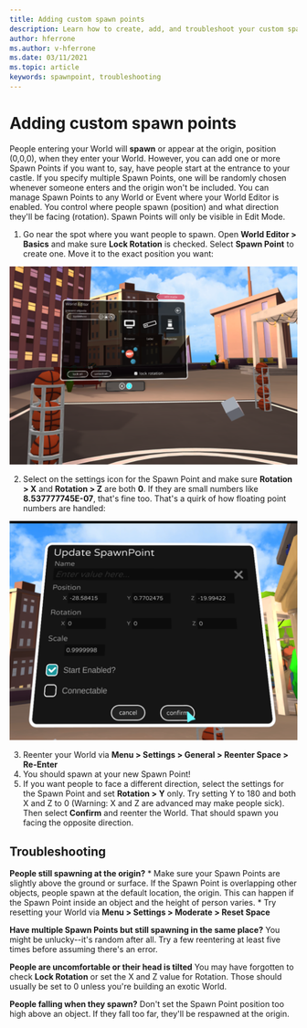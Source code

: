 ```yaml
---
title: Adding custom spawn points
description: Learn how to create, add, and troubleshoot your custom spawn points to AltspaceVR.
author: hferrone
ms.author: v-hferrone
ms.date: 03/11/2021
ms.topic: article
keywords: spawnpoint, troubleshooting
---
```


# Adding custom spawn points

People entering your World will **spawn** or appear at the origin, position (0,0,0), when they enter your World. However, you can add one or more Spawn Points if you want to, say, have people start at the entrance to your castle. If you specify multiple Spawn Points, one will be randomly chosen whenever someone enters and the origin won't be included. You can manage Spawn Points to any World or Event where your World Editor is enabled. You control where people spawn (position) and what direction they'll be facing (rotation). Spawn Points will only be visible in Edit Mode. 

1. Go near the spot where you want people to spawn. Open **World Editor > Basics** and make sure **Lock Rotation** is checked. Select **Spawn Point** to create one. Move it to the exact position you want:

![World editor basics window open](images/spawn-points-img-01.png)

2. Select on the settings icon for the Spawn Point and make sure **Rotation > X** and **Rotation > Z** are both **0**. If they are small numbers like **8.537777745E-07**, that's fine too. That's a quirk of how floating point numbers are handled:

![Update spawn points in world editor settings](images/spawn-points-img-02.png)

3. Reenter your World via **Menu > Settings > General > Reenter Space > Re-Enter**
4. You should spawn at your new Spawn Point!
5. If you want people to face a different direction, select the settings for the Spawn Point and set **Rotation > Y** only. Try setting Y to 180 and both X and Z to 0 (Warning: X and Z are advanced may make people sick). Then select **Confirm** and reenter the World. That should spawn you facing the opposite direction. 

## Troubleshooting

**People still spawning at the origin?**
    * Make sure your Spawn Points are slightly above the ground or surface. If the Spawn Point is overlapping other objects, people spawn at the default location, the origin. This can happen if the Spawn Point inside an object and the height of person varies. 
    * Try resetting your World via **Menu > Settings > Moderate > Reset Space**

**Have multiple Spawn Points but still spawning in the same place?**
You might be unlucky--it's random after all. Try a few reentering at least five times before assuming there's an error. 

**People are uncomfortable or their head is tilted**
You may have forgotten to check **Lock Rotation** or set the X and Z value for Rotation. Those should usually be set to 0 unless you're building an exotic World. 

**People falling when they spawn?**
Don't set the Spawn Point position too high above an object. If they fall too far, they'll be respawned at the origin.